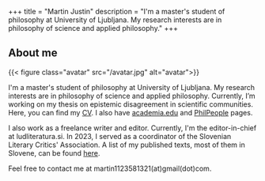 +++
title = "Martin Justin"
description = "I'm a master's student of philosophy at University of Ljubljana. My research interests are in philosophy of science and applied philosophy."
+++

## About me

{{< figure class="avatar" src="/avatar.jpg" alt="avatar">}}

I'm a master's student of philosophy at University of Ljubljana. 
My research interests are in philosophy of science and applied philosophy. 
Currently, I’m working on my thesis on epistemic disagreement in scientific communities. 
Here, you can find my [CV](/resume.pdf). I also have [academia.edu](https://uni-aas.academia.edu/MartinJustin) and [PhilPeople](https://philpeople.org/profiles/martin-justin) pages.

I also work as a freelance writer and editor. Currently, I'm the editor-in-chief at ludliteratura.si. In 2023, I served as a coordinator of the Slovenian Literary Critics' Association.
A list of my published texts, most of them in Slovene, can be found [here](/writing). 

Feel free to contact me at martin1123581321(at)gmail(dot)com.
